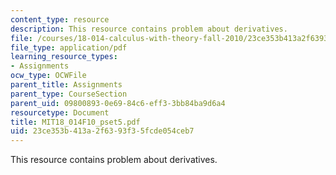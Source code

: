 ```yaml
---
content_type: resource
description: This resource contains problem about derivatives.
file: /courses/18-014-calculus-with-theory-fall-2010/23ce353b413a2f6393f35fcde054ceb7_MIT18_014F10_pset5.pdf
file_type: application/pdf
learning_resource_types:
- Assignments
ocw_type: OCWFile
parent_title: Assignments
parent_type: CourseSection
parent_uid: 09800893-0e69-84c6-eff3-3bb84ba9d6a4
resourcetype: Document
title: MIT18_014F10_pset5.pdf
uid: 23ce353b-413a-2f63-93f3-5fcde054ceb7
---
```

This resource contains problem about derivatives.

